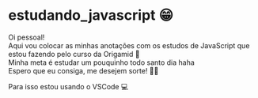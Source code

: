# estudando_javascript 😁

Oi pessoal!\
Aqui vou colocar as minhas anotações com os estudos de JavaScript que estou fazendo pelo curso da Origamid 🐺\
Minha meta é estudar um pouquinho todo santo dia haha\
Espero que eu consiga, me desejem sorte! 🙏🏼

Para isso estou usando o VSCode 💻
